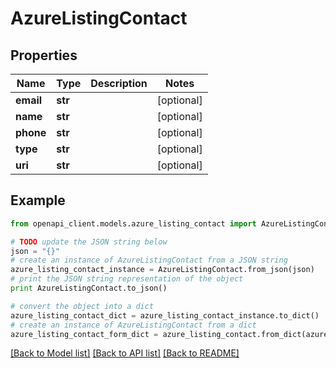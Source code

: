 # AzureListingContact


## Properties
Name | Type | Description | Notes
------------ | ------------- | ------------- | -------------
**email** | **str** |  | [optional] 
**name** | **str** |  | [optional] 
**phone** | **str** |  | [optional] 
**type** | **str** |  | [optional] 
**uri** | **str** |  | [optional] 

## Example

```python
from openapi_client.models.azure_listing_contact import AzureListingContact

# TODO update the JSON string below
json = "{}"
# create an instance of AzureListingContact from a JSON string
azure_listing_contact_instance = AzureListingContact.from_json(json)
# print the JSON string representation of the object
print AzureListingContact.to_json()

# convert the object into a dict
azure_listing_contact_dict = azure_listing_contact_instance.to_dict()
# create an instance of AzureListingContact from a dict
azure_listing_contact_form_dict = azure_listing_contact.from_dict(azure_listing_contact_dict)
```
[[Back to Model list]](../README.md#documentation-for-models) [[Back to API list]](../README.md#documentation-for-api-endpoints) [[Back to README]](../README.md)


